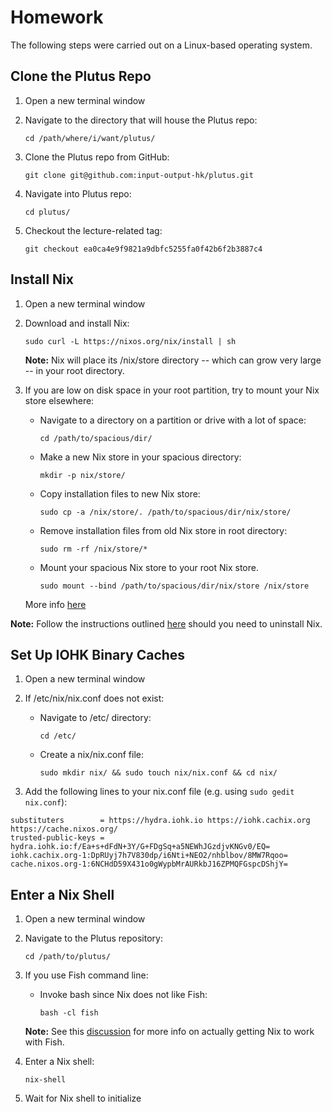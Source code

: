 # Homework

The following steps were carried out on a Linux-based operating system.

## Clone the Plutus Repo

1. Open a new terminal window
2. Navigate to the directory that will house the Plutus repo:

    `cd /path/where/i/want/plutus/`

3. Clone the Plutus repo from GitHub:

    `git clone git@github.com:input-output-hk/plutus.git`

4. Navigate into Plutus repo:

    `cd plutus/`

5. Checkout the lecture-related tag:

    `git checkout ea0ca4e9f9821a9dbfc5255fa0f42b6f2b3887c4`

## Install Nix

1. Open a new terminal window
2. Download and install Nix:

    `sudo curl -L https://nixos.org/nix/install | sh`

    **Note:** Nix will place its /nix/store directory -- which can grow very large -- in your root directory.
3. If you are low on disk space in your root partition, try to mount your Nix store elsewhere:
    - Navigate to a directory on a partition or drive with a lot of space:

        `cd /path/to/spacious/dir/`

    - Make a new Nix store in your spacious directory:

        `mkdir -p nix/store/`

    - Copy installation files to new Nix store:

        `sudo cp -a /nix/store/. /path/to/spacious/dir/nix/store/`

    - Remove installation files from old Nix store in root directory:

        `sudo rm -rf /nix/store/*`

    - Mount your spacious Nix store to your root Nix store.

        `sudo mount --bind /path/to/spacious/dir/nix/store /nix/store`

    More info [here](https://forum.holochain.org/t/install-nix-to-custom-location/4221)


**Note:** Follow the instructions outlined [here](https://github.com/NixOS/nix/issues/1402) should you need to uninstall Nix.

## Set Up IOHK Binary Caches

1. Open a new terminal window
2. If /etc/nix/nix.conf does not exist:
   - Navigate to /etc/ directory:

       `cd /etc/`

   - Create a nix/nix.conf file:

       `sudo mkdir nix/ && sudo touch nix/nix.conf && cd nix/`

3. Add the following lines to your nix.conf file (e.g. using `sudo gedit nix.conf`):
```
substituters        = https://hydra.iohk.io https://iohk.cachix.org https://cache.nixos.org/
trusted-public-keys = hydra.iohk.io:f/Ea+s+dFdN+3Y/G+FDgSq+a5NEWhJGzdjvKNGv0/EQ= iohk.cachix.org-1:DpRUyj7h7V830dp/i6Nti+NEO2/nhblbov/8MW7Rqoo= cache.nixos.org-1:6NCHdD59X431o0gWypbMrAURkbJ16ZPMQFGspcDShjY=
```


## Enter a Nix Shell

1. Open a new terminal window
2. Navigate to the Plutus repository:

    `cd /path/to/plutus/`

3. If you use Fish command line:
    - Invoke bash since Nix does not like Fish:

        `bash -cl fish`

    **Note:** See this [discussion](https://github.com/NixOS/nix/issues/1512) for more info on actually getting Nix to work with Fish.

4. Enter a Nix shell:

    `nix-shell`

5. Wait for Nix shell to initialize
